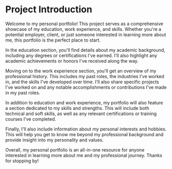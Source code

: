 # Project Introduction

Welcome to my personal portfolio! This project serves as a comprehensive showcase of my education, work experience, and skills. Whether you're a potential employer, client, or just someone interested in learning more about me, this portfolio is the perfect place to start.

In the education section, you'll find details about my academic background, including any degrees or certifications I've earned. I'll also highlight any academic achievements or honors I've received along the way.

Moving on to the work experience section, you'll get an overview of my professional history. This includes my past roles, the industries I've worked in, and the skills I've developed over time. I'll also share specific projects I've worked on and any notable accomplishments or contributions I've made in my past roles.

In addition to education and work experience, my portfolio will also feature a section dedicated to my skills and strengths. This will include both technical and soft skills, as well as any relevant certifications or training courses I've completed.

Finally, I'll also include information about my personal interests and hobbies. This will help you get to know me beyond my professional background and provide insight into my personality and values.

Overall, my personal portfolio is an all-in-one resource for anyone interested in learning more about me and my professional journey. Thanks for stopping by!



